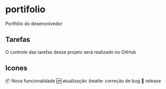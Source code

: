 # portifolio
Portfólio do desenvolvedor


## Tarefas

O controle das tarefas desse projeto será realizado no GitHub

## Icones

:package: Nova funcionalidade
:up: atualização
:beatle: correção de bug
:checkered_flag: release